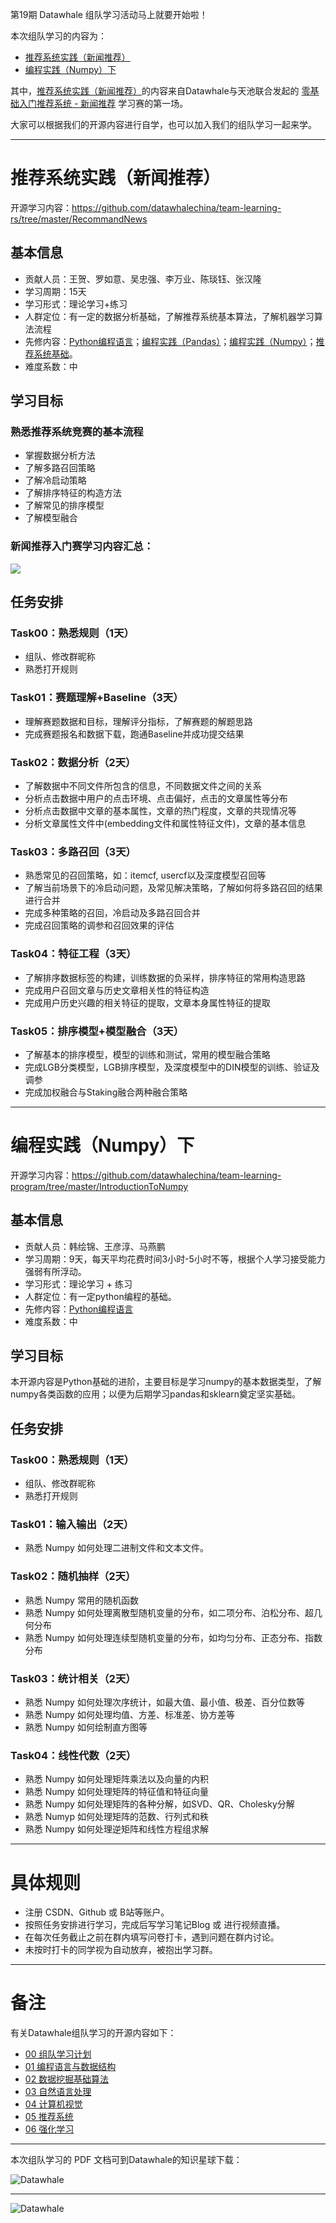 ﻿

第19期 Datawhale 组队学习活动马上就要开始啦！

本次组队学习的内容为：

- [推荐系统实践（新闻推荐）](https://github.com/datawhalechina/team-learning-rs/tree/master/RecommandNews)
- [编程实践（Numpy）下](https://github.com/datawhalechina/team-learning-program/tree/master/IntroductionToNumpy)

其中，[推荐系统实践（新闻推荐）](https://github.com/datawhalechina/team-learning-rs/tree/master/RecommandNews)的内容来自Datawhale与天池联合发起的 [零基础入门推荐系统 - 新闻推荐]() 学习赛的第一场。

大家可以根据我们的开源内容进行自学，也可以加入我们的组队学习一起来学。


---
# 推荐系统实践（新闻推荐）

开源学习内容：https://github.com/datawhalechina/team-learning-rs/tree/master/RecommandNews

## 基本信息
- 贡献人员：王贺、罗如意、吴忠强、李万业、陈琰钰、张汉隆
- 学习周期：15天
- 学习形式：理论学习+练习
- 人群定位：有一定的数据分析基础，了解推荐系统基本算法，了解机器学习算法流程
- 先修内容：[Python编程语言](https://github.com/datawhalechina/team-learning-program/tree/master/PythonLanguage)；[编程实践（Pandas）](https://github.com/datawhalechina/team-learning-program/tree/master/IntroductionToPandas)；[编程实践（Numpy）](https://github.com/datawhalechina/team-learning-program/tree/master/IntroductionToNumpy)；[推荐系统基础](https://github.com/datawhalechina/team-learning-rs/tree/master/RecommendationSystemFundamentals)。
- 难度系数：中

## 学习目标

### 熟悉推荐系统竞赛的基本流程

- 掌握数据分析方法
- 了解多路召回策略
- 了解冷启动策略
- 了解排序特征的构造方法
- 了解常见的排序模型
- 了解模型融合


### 新闻推荐入门赛学习内容汇总：

![](https://img-blog.csdnimg.cn/20201117153943695.png)


## 任务安排

### Task00：熟悉规则（1天）

- 组队、修改群昵称
- 熟悉打开规则

### Task01：赛题理解+Baseline（3天）

- 理解赛题数据和目标，理解评分指标，了解赛题的解题思路
- 完成赛题报名和数据下载，跑通Baseline并成功提交结果

### Task02：数据分析（2天）

- 了解数据中不同文件所包含的信息，不同数据文件之间的关系
- 分析点击数据中用户的点击环境、点击偏好，点击的文章属性等分布
- 分析点击数据中文章的基本属性，文章的热门程度，文章的共现情况等
- 分析文章属性文件中(embedding文件和属性特征文件)，文章的基本信息


### Task03：多路召回（3天）

- 熟悉常见的召回策略，如：itemcf, usercf以及深度模型召回等
- 了解当前场景下的冷启动问题，及常见解决策略，了解如何将多路召回的结果进行合并
- 完成多种策略的召回，冷启动及多路召回合并
- 完成召回策略的调参和召回效果的评估


### Task04：特征工程（3天）

- 了解排序数据标签的构建，训练数据的负采样，排序特征的常用构造思路
- 完成用户召回文章与历史文章相关性的特征构造
- 完成用户历史兴趣的相关特征的提取，文章本身属性特征的提取



### Task05：排序模型+模型融合（3天）

- 了解基本的排序模型，模型的训练和测试，常用的模型融合策略
- 完成LGB分类模型，LGB排序模型，及深度模型中的DIN模型的训练、验证及调参
- 完成加权融合与Staking融合两种融合策略



---
# 编程实践（Numpy）下

开源学习内容：https://github.com/datawhalechina/team-learning-program/tree/master/IntroductionToNumpy



## 基本信息
- 贡献人员：韩绘锦、王彦淳、马燕鹏
- 学习周期：9天，每天平均花费时间3小时-5小时不等，根据个人学习接受能力强弱有所浮动。
- 学习形式：理论学习 + 练习
- 人群定位：有一定python编程的基础。
- 先修内容：[Python编程语言](https://github.com/datawhalechina/team-learning-program/tree/master/PythonLanguage)
- 难度系数：中




## 学习目标

本开源内容是Python基础的进阶，主要目标是学习numpy的基本数据类型，了解numpy各类函数的应用；以便为后期学习pandas和sklearn奠定坚实基础。

## 任务安排

### Task00：熟悉规则（1天）

- 组队、修改群昵称
- 熟悉打开规则


### Task01：输入输出（2天）
- 熟悉 Numpy 如何处理二进制文件和文本文件。


### Task02：随机抽样（2天）

- 熟悉 Numpy 常用的随机函数
- 熟悉 Numpy 如何处理离散型随机变量的分布，如二项分布、泊松分布、超几何分布
- 熟悉 Numpy 如何处理连续型随机变量的分布，如均匀分布、正态分布、指数分布


### Task03：统计相关（2天）
- 熟悉 Numpy 如何处理次序统计，如最大值、最小值、极差、百分位数等
- 熟悉 Numpy 如何处理均值、方差、标准差、协方差等
- 熟悉 Numpy 如何绘制直方图等


### Task04：线性代数（2天）

- 熟悉 Numpy 如何处理矩阵乘法以及向量的内积
- 熟悉 Numpy 如何处理矩阵的特征值和特征向量
- 熟悉 Numpy 如何处理矩阵的各种分解，如SVD、QR、Cholesky分解
- 熟悉 Numyp 如何处理矩阵的范数、行列式和秩
- 熟悉 Numpy 如何处理逆矩阵和线性方程组求解

---
# 具体规则
- 注册 CSDN、Github 或 B站等账户。
- 按照任务安排进行学习，完成后写学习笔记Blog 或 进行视频直播。
- 在每次任务截止之前在群内填写问卷打卡，遇到问题在群内讨论。
- 未按时打卡的同学视为自动放弃，被抱出学习群。


---
# 备注

有关Datawhale组队学习的开源内容如下：

- [00 组队学习计划](https://github.com/datawhalechina/team-learning)
- [01 编程语言与数据结构](https://github.com/datawhalechina/team-learning-program)
- [02 数据挖掘基础算法](https://github.com/datawhalechina/team-learning-data-mining)
- [03 自然语言处理](https://github.com/datawhalechina/team-learning-nlp)
- [04 计算机视觉](https://github.com/datawhalechina/team-learning-cv)
- [05 推荐系统](https://github.com/datawhalechina/team-learning-rs)
- [06 强化学习](https://github.com/datawhalechina/team-learning-rl)



---
本次组队学习的 PDF 文档可到Datawhale的知识星球下载：

![Datawhale](https://img-blog.csdnimg.cn/2020072621074658.png)


---
![Datawhale](https://img-blog.csdnimg.cn/20200726211045814.png)

